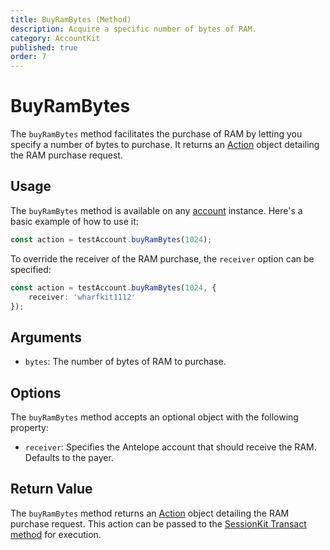 ```yaml
---
title: BuyRamBytes (Method)
description: Acquire a specific number of bytes of RAM.
category: AccountKit
published: true
order: 7
---
```


# BuyRamBytes

The `buyRamBytes` method facilitates the purchase of RAM by letting you specify a number of bytes to purchase. It returns an [Action](/docs/antelope/action) object detailing the RAM purchase request.

## Usage

The `buyRamBytes` method is available on any [account](/docs/account-kit/account) instance. Here's a basic example of how to use it:

```typescript
const action = testAccount.buyRamBytes(1024);
```

To override the receiver of the RAM purchase, the `receiver` option can be specified:

```typescript
const action = testAccount.buyRamBytes(1024, {
    receiver: 'wharfkit1112'
});
```

## Arguments

- `bytes`: The number of bytes of RAM to purchase.

## Options

The `buyRamBytes` method accepts an optional object with the following property:

- `receiver`: Specifies the Antelope account that should receive the RAM. Defaults to the payer.

## Return Value

The `buyRamBytes` method returns an [Action](/docs/antelope/action) object detailing the RAM purchase request. This action can be passed to the [SessionKit Transact method](/docs/session-kit/transact) for execution.
